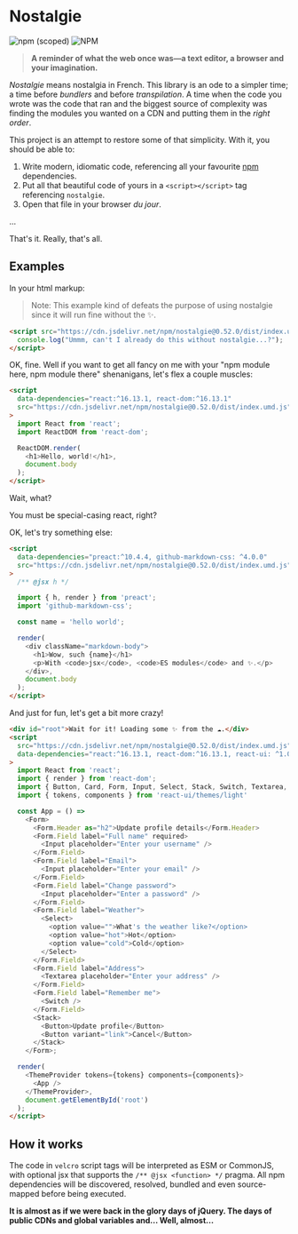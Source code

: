 # Nostalgie

![npm (scoped)](https://img.shields.io/npm/v/nostalgie?style=flat-square)
![NPM](https://img.shields.io/npm/l/nostalgie?style=flat-square)

> **A reminder of what the web once was—a text editor, a browser and your imagination.**

_Nostalgie_ means nostalgia in French. This library is an ode to a simpler time; a time before _bundlers_ and before _transpilation_. A time when the code you wrote was the code that ran and the biggest source of complexity was finding the modules you wanted on a CDN and putting them in the _right order_.

This project is an attempt to restore some of that simplicity. With it, you should be able to:

1. Write modern, idiomatic code, referencing all your favourite [npm](https://npmjs.com) dependencies.
2. Put all that beautiful code of yours in a `<script></script>` tag referencing `nostalgie`.
3. Open that file in your browser _du jour_.

...

That's it. Really, that's all.

## Examples

In your html markup:

> Note: This example kind of defeats the purpose of using nostalgie since it will run fine without the ✨.

```html
<script src="https://cdn.jsdelivr.net/npm/nostalgie@0.52.0/dist/index.umd.js">
  console.log("Ummm, can't I already do this without nostalgie...?");
</script>
```

OK, fine. Well if you want to get all fancy on me with your "npm module here, npm module there" shenanigans, let's flex a couple muscles:

```html
<script
  data-dependencies="react:^16.13.1, react-dom:^16.13.1"
  src="https://cdn.jsdelivr.net/npm/nostalgie@0.52.0/dist/index.umd.js"
>
  import React from 'react';
  import ReactDOM from 'react-dom';

  ReactDOM.render(
    <h1>Hello, world!</h1>,
    document.body
  );
</script>
```

Wait, what?

You must be special-casing react, right?

OK, let's try something else:

```html
<script
  data-dependencies="preact:^10.4.4, github-markdown-css: ^4.0.0"
  src="https://cdn.jsdelivr.net/npm/nostalgie@0.52.0/dist/index.umd.js"
>
  /** @jsx h */

  import { h, render } from 'preact';
  import 'github-markdown-css';

  const name = 'hello world';

  render(
    <div className="markdown-body">
      <h1>Wow, such {name}</h1>
      <p>With <code>jsx</code>, <code>ES modules</code> and ✨.</p>
    </div>,
    document.body
  );
</script>
```

And just for fun, let's get a bit more crazy!

```html
<div id="root">Wait for it! Loading some ✨ from the ☁️.</div>
<script
  src="https://cdn.jsdelivr.net/npm/nostalgie@0.52.0/dist/index.umd.js"
  data-dependencies="react:^16.13.1, react-dom:^16.13.1, react-ui: ^1.0.0-beta.26"
>
  import React from 'react';
  import { render } from 'react-dom';
  import { Button, Card, Form, Input, Select, Stack, Switch, Textarea, ThemeProvider } from 'react-ui';
  import { tokens, components } from 'react-ui/themes/light'

  const App = () =>
    <Form>
      <Form.Header as="h2">Update profile details</Form.Header>
      <Form.Field label="Full name" required>
        <Input placeholder="Enter your username" />
      </Form.Field>
      <Form.Field label="Email">
        <Input placeholder="Enter your email" />
      </Form.Field>
      <Form.Field label="Change password">
        <Input placeholder="Enter a password" />
      </Form.Field>
      <Form.Field label="Weather">
        <Select>
          <option value="">What's the weather like?</option>
          <option value="hot">Hot</option>
          <option value="cold">Cold</option>
        </Select>
      </Form.Field>
      <Form.Field label="Address">
        <Textarea placeholder="Enter your address" />
      </Form.Field>
      <Form.Field label="Remember me">
        <Switch />
      </Form.Field>
      <Stack>
        <Button>Update profile</Button>
        <Button variant="link">Cancel</Button>
      </Stack>
    </Form>;

  render(
    <ThemeProvider tokens={tokens} components={components}>
      <App />
    </ThemeProvider>,
    document.getElementById('root')
  );
</script>
```

## How it works

The code in `velcro` script tags will be interpreted as ESM or CommonJS, with optional jsx that supports the `/** @jsx <function> */` pragma. All npm dependencies will be discovered, resolved, bundled and even source-mapped before being executed.

**It is almost as if we were back in the glory days of jQuery. The days of public CDNs and global variables and... Well, almost...**
